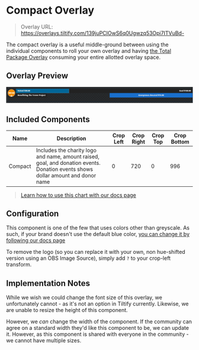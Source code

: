 # Compact Overlay

> Overlay URL: https://overlays.tiltify.com/139juPCIOwS6q0Ugwzq53Opi7ITVuBd-

The compact overlay is a useful middle-ground between using the individual components to roll your own overlay and
having [the Total Package Overlay](/overlays/presets/total/) consuming your entire allotted overlay space.

## Overlay Preview

![](./compact_overlay_preview.png)

## Included Components

| Name | Description | Crop Left | Crop Right | Crop Top | Crop Bottom |
| --- | --- | --- | --- | --- | --- |
| Compact | Includes the charity logo and name, amount raised, goal, and donation events. Donation events shows dollar amount and donor name | 0 | 720 | 0 | 996 |

> [Learn how to use this chart with our docs page](/overlays/separate-merged-components/)

## Configuration

This component is one of the few that uses colors other than greyscale. As such, if your brand doesn't use the default blue color, [you can change it by following our docs page](/overlays/colors/)

To remove the logo (so you can replace it with your own, non hue-shifted version using an OBS Image Source), simply add `?` to your crop-left transform.

## Implementation Notes

While we wish we could change the font size of this overlay, we unfortunately cannot - as it's not an option in
Tiltify currently. Likewise, we are unable to resize the height of this component.

However, we _can_ change the width of the component. If the community can agree on a standard width they'd like this
component to be, we can update it. However, as this component is shared with everyone in the community - we cannot
have multiple sizes.
